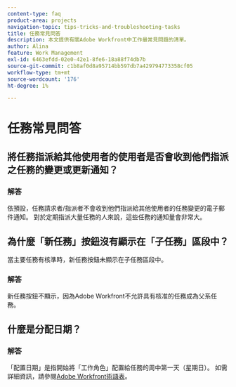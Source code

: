```yaml
---
content-type: faq
product-area: projects
navigation-topic: tips-tricks-and-troubleshooting-tasks
title: 任務常見問答
description: 本文提供有關Adobe Workfront中工作最常見問題的清單。
author: Alina
feature: Work Management
exl-id: 6463efdd-02e0-42e1-8fe6-18a88f74db7b
source-git-commit: c1b8af0d8a95714bb597db7a429794773358cf05
workflow-type: tm+mt
source-wordcount: '176'
ht-degree: 1%

---
```


# 任務常見問答

## 將任務指派給其他使用者的使用者是否會收到他們指派之任務的變更或更新通知？

### 解答

依預設，任務請求者/指派者不會收到他們指派給其他使用者的任務變更的電子郵件通知。 對於定期指派大量任務的人來說，這些任務的通知量會非常大。

## 為什麼「新任務」按鈕沒有顯示在「子任務」區段中？

當主要任務有核準時，新任務按鈕未顯示在子任務區段中。

### 解答

新任務按鈕不顯示，因為Adobe Workfront不允許具有核准的任務成為父系任務。

## 什麼是分配日期？

### 解答

「配置日期」是指開始將「工作角色」配置給任務的周中第一天（星期日）。 如需詳細資訊，請參閱[Adobe Workfront術語表](../../../workfront-basics/navigate-workfront/workfront-navigation/workfront-terminology-glossary.md)。
